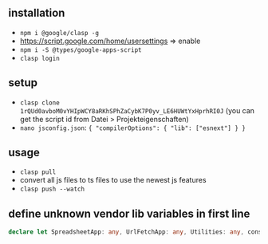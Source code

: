 ## installation
- ```npm i @google/clasp -g```
- https://script.google.com/home/usersettings => enable
- ```npm i -S @types/google-apps-script```
- ```clasp login```

## setup
- ```clasp clone 1rQUd0avboM0vYHIpWCY8aRKhSPhZaCybK7P0yv_LE6HUWtYxHprhRI0J``` (you can get the script id from Datei > Projekteigenschaften)
- ```nano jsconfig.json```: ```{ "compilerOptions": { "lib": ["esnext"] } }```

## usage
- ```clasp pull```
- convert all js files to ts files to use the newest js features
- ```clasp push --watch```

## define unknown vendor lib variables in first line
```ts
declare let SpreadsheetApp: any, UrlFetchApp: any, Utilities: any, console: any;
```